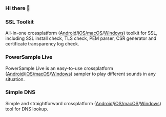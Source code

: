 ### Hi there 👋

### SSL Toolkit

All-in-one crossplatform ([Android](https://play.google.com/store/apps/details?id=de.feuerbergsoftware.ssl_checker)/[iOS/macOS](https://apps.apple.com/app/apple-store/id1547278785?pt=122415037&ct=GithubLink&mt=8)/[Windows](https://www.microsoft.com/en-us/p/ssl-toolkit/9nc62bnkndvx)) toolkit for SSL, including SSL install check, TLS check, PEM parser, CSR generator and certificate transparency log check.

### PowerSample Live

PowerSample Live is an easy-to-use crossplatform ([Android](https://play.google.com/store/apps/details?id=de.feuerbergsoftware.samplepad_live)/[iOS/macOS](https://apps.apple.com/us/app/powersample-live/id1602906575)/[Windows](https://www.microsoft.com/en-us/p/powersample-live/9P08ZP9QZ2SS)) sampler to play different sounds in any situation.  

### Simple DNS

Simple and straightforward crossplatform ([Android](https://play.google.com/store/apps/details?id=de.feuerbergsoftware.simple_dns)/[iOS/macOS](https://apps.apple.com/us/app/simple-dns/id1645591739)/[Windows](https://apps.microsoft.com/store/detail/simple-dns/9NG0RGCKPNKW)) tool for DNS lookup.

<!--
**Ephenodrom/Ephenodrom** is a ✨ _special_ ✨ repository because its `README.md` (this file) appears on your GitHub profile.

Here are some ideas to get you started:

- 🔭 I’m currently working on ...
- 🌱 I’m currently learning ...
- 👯 I’m looking to collaborate on ...
- 🤔 I’m looking for help with ...
- 💬 Ask me about ...
- 📫 How to reach me: ...
- 😄 Pronouns: ...
- ⚡ Fun fact: ...
-->
